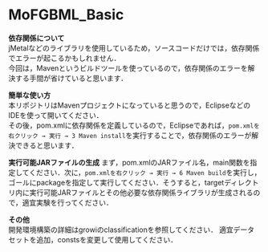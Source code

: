 # MoFGBML_Basic
**依存関係について**  
jMetalなどのライブラリを使用しているため，ソースコードだけでは，依存関係でエラーが起こるかもしれません．  
今回は，Mavenというビルドツールを使っているので，依存関係のエラーを解決する手間が省けていると思います．

**簡単な使い方**  
本リポジトリはMavenプロジェクトになっていると思うので，EclipseなどのIDEを使って開いてください．  
その後，pom.xmlに依存関係を定義しているので，Eclipseであれば，`pom.xmlを右クリック → 実行 → 3 Maven install`を実行することで，依存関係のエラーが解決できると思います．

**実行可能JARファイルの生成**
まず，pom.xmlのJARファイル名，main関数を指定してください．次に，`pom.xmlを右クリック → 実行 → 6 Maven build`を実行し，ゴールにpackageを指定して実行してください．そうすると，targetディレクトリ内に実行可能JARファイルとその他必要な依存関係ライブラリが生成されるので，適宜実験を行ってください．

**その他**  
開発環境構築の詳細はgrowiのclassificationを参照してください．
適宜データセットを追加，constsを変更して使用してください．
